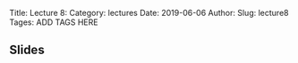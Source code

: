Title: Lecture 8:
Category: lectures
Date: 2019-06-06
Author: 
Slug: lecture8
Tages: ADD TAGS HERE


## Slides
<!-- - [PDF | Lecture 1: Description]({attach}presentation/Lecture1_Data.pdf) -->